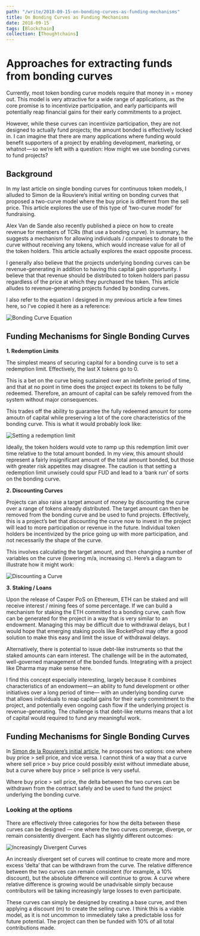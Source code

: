 ```yaml
---
path: "/write/2018-09-15-on-bonding-curves-as-funding-mechanisms"
title: On Bonding Curves as Funding Mechanisms
date: 2018-09-15
tags: [Blockchain]
collection: [Thoughtchains]
---
```


# Approaches for extracting funds from bonding curves

Currently, most token bonding curve models require that money in = money out. This model is very attractive for a wide range of applications, as the core promise is to incentivize participation, and early participants will potentially reap financial gains for their early commitments to a project.

However, while these curves can incentivize participation, they are not designed to actually fund projects; the amount bonded is effectively locked in. I can imagine that there are many applications where funding would benefit supporters of a project by enabling development, marketing, or whatnot — so we’re left with a question: How might we use bonding curves to fund projects?

## Background

In my last article on single bonding curves for continuous token models, I alluded to Simon de la Rouviere’s initial writing on bonding curves that proposed a two-curve model where the buy price is different from the sell price. This article explores the use of this type of ‘two-curve model’ for fundraising.

Alex Van de Sande also recently published a piece on how to create revenue for members of TCRs (that use a bonding curve). In summary, he suggests a mechanism for allowing individuals / companies to donate to the curve without receiving any tokens, which would increase value for all of the token holders. This article actually explores the exact opposite process.

I generally also believe that the projects underlying bonding curves can be revenue-generating in addition to having this capital gain opportunity. I believe that that revenue should be distributed to token holders pari passu regardless of the price at which they purchased the token. This article alludes to revenue-generating projects funded by bonding curves.

I also refer to the equation I designed in my previous article a few times here, so I’ve copied it here as a reference:

![Bonding Curve Equation](./img/bonding-curve-equation.png)

## Funding Mechanisms for Single Bonding Curves

**1. Redemption Limits**

The simplest means of securing capital for a bonding curve is to set a redemption limit. Effectively, the last X tokens go to 0.

This is a bet on the curve being sustained over an indefinite period of time, and that at no point in time does the project expect its tokens to be fully redeemed. Therefore, an amount of capital can be safely removed from the system without major consequences.

This trades off the ability to guarantee the fully redeemed amount for some amoutn of capital while preserving a lot of the core characteristics of the bonding curve. This is what it would probably look like:

![Setting a redemption limit](./img/redemption-limit.png)

Ideally, the token holders would vote to ramp up this redemption limit over time relative to the total amount bonded. In my view, this amount should represent a fairly insignificant amount of the total amount bonded, but those with greater risk appetites may disagree. The caution is that setting a redemption limit unwisely could spur FUD and lead to a ‘bank run’ of sorts on the bonding curve.

**2. Discounting Curves**

Projects can also raise a target amount of money by discounting the curve over a range of tokens already distributed. The target amount can then be removed from the bonding curve and be used to fund projects. Effectively, this is a project’s bet that discounting the curve now to invest in the project will lead to more participation or revenue in the future. Individual token holders be incentivized by the price going up with more participation, and not necessarily the shape of the curve.

This involves calculating the target amount, and then changing a number of variables on the curve (lowering m/a, increasing c). Here’s a diagram to illustrate how it might work:

![Discounting a Curve](./img/discounting-curves.png)

**3. Staking / Loans**

Upon the release of Casper PoS on Ethereum, ETH can be staked and will receive interest / mining fees of some percentage. If we can build a mechanism for staking the ETH committed to a bonding curve, cash flow can be generated for the project in a way that is very similar to an endowment. Managing this may be difficult due to withdrawal delays, but I would hope that emerging staking pools like RocketPool may offer a good solution to make this easy and limit the issue of withdrawal delays.

Alternatively, there is potential to issue debt-like instruments so that the staked amounts can earn interest. The challenge will be in the automated, well-governed management of the bonded funds. Integrating with a project like Dharma may make sense here.

I find this concept especially interesting, largely because it combines characteristics of an endowment — an ability to fund development or other initiatives over a long period of time— with an underlying bonding curve that allows individuals to reap capital gains for their early commitment to the project, and potentially even ongoing cash flow if the underlying project is revenue-generating. The challenge is that debt-like returns means that a lot of capital would required to fund any meaningful work.

## Funding Mechanisms for Single Bonding Curves

In [Simon de la Rouviere’s initial article](https://medium.com/u/9afbf877fa2f), he proposes two options: one where buy price > sell price, and vice versa. I cannot think of a way that a curve where sell price > buy price could possibly exist without immediate abuse, but a curve where buy price > sell price is very useful.

Where buy price > sell price, the delta between the two curves can be withdrawn from the contract safely and be used to fund the project underlying the bonding curve.

### Looking at the options

There are effectively three categories for how the delta between these curves can be designed — one where the two curves converge, diverge, or remain consistently divergent. Each has slightly different outcomes:

![Increasingly Divergent Curves](./img/increasingly-diverent-curves.png)

An increasly divergent set of curves will continue to create more and more excess ‘delta’ that can be withdrawn from the curve. The relative difference between the two curves can remain consistent (for example, a 10% discount), but the absolute difference will continue to grow. A curve where relative difference is growing would be unadvisable simply because contributors will be taking increasingly large losses to even participate.

These curves can simply be designed by creating a base curve, and then applying a discount (m) to create the selling curve. I think this is a viable model, as it is not uncommon to immediately take a predictable loss for future potential. The project can then be funded with 10% of all total contributions made.
